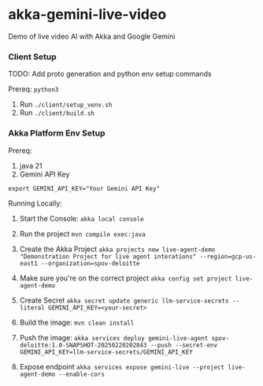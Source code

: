 # akka-gemini-live-video
Demo of live video AI with Akka and Google Gemini

### Client Setup
TODO: Add proto generation and python env setup commands

Prereq: `python3`

1) Run `./client/setup_venv.sh`
2) Run `./client/build.sh`

### Akka Platform Env Setup

Prereq:
1) java 21
2) Gemini API Key
```
export GEMINI_API_KEY="Your Gemini API Key"
```

Running Locally:
1) Start the Console:
`akka local console`
2) Run the project
`mvn compile exec:java`

1) Create the Akka Project 
`akka projects new live-agent-demo "Demonstration Project for live agent interations" --region=gcp-us-east1 --organization=spov-deloitte`
2) Make sure you're on the correct project
`akka config set project live-agent-demo`
3) Create Secret
`akka secret update generic llm-service-secrets --literal GEMINI_API_KEY=<your-secret>`
4) Build the image:
`mvn clean install`
5) Push the image:
`akka services deploy gemini-live-agent spov-deloitte:1.0-SNAPSHOT-20250220202843 --push --secret-env GEMINI_API_KEY=llm-service-secrets/GEMINI_API_KEY`
6) Expose endpoint
`akka services expose gemini-live --project live-agent-demo --enable-cors`